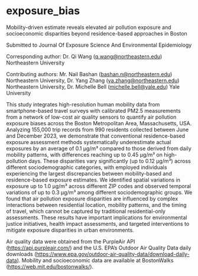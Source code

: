 # exposure_bias
Mobility-driven estimate reveals elevated air pollution exposure and socioeconomic disparities beyond residence-based approaches in Boston

Submitted to Journal Of Exposure Science And Environmental Epidemiology

Corresponding author: 
Dr. Qi Wang (q.wang@northeastern.edu) Northeastern University

Contributing authors: 
Mr. Nail Bashan (bashan.n@northeastern.edu) Northeastern University,
Dr. Yang Zhang (ya.zhang@northeastern.edu) Northeastern University,
Dr. Michelle Bell (michelle.bell@yale.edu) Yale University

This study integrates high-resolution human mobility data from smartphone-based travel surveys with calibrated PM2.5 measurements from a network of low-cost air quality sensors to quantify air pollution exposure biases across the Boston Metropolitan Area, Massachusetts, USA. Analyzing 155,000 trip records from 990 residents collected between June and December 2023, we demonstrate that conventional residence-based exposure assessment methods systematically underestimate actual exposures by an average of 0.1 µg/m³ compared to those derived from daily mobility patterns, with differences reaching up to 0.45 µg/m³ on high-pollution days. These disparities vary significantly (up to 0.12 µg/m³) across different sociodemographic categories, with employed individuals experiencing the largest discrepancies between mobility-based and residence-based exposure estimates. We identified spatial variations in exposure up to 1.0 µg/m³ across different ZIP codes and observed temporal variations of up to 0.3 µg/m³ among different sociodemographic groups. We found that air pollution exposure disparities are influenced by complex interactions between residential location, mobility patterns, and the timing of travel, which cannot be captured by traditional residential-only assessments. These results have important implications for environmental justice initiatives, health impact assessments, and targeted interventions to mitigate exposure disparities in urban environments.

Air quality data were obtained from the PurpleAir API (https://api.purpleair.com/) and the U.S. EPA’s Outdoor Air Quality Data daily downloads (https://www.epa.gov/outdoor-air-quality-data/download-daily-data). Mobility and socioeconomic data are available at BostonWalks (https://web.mit.edu/bostonwalks/).
